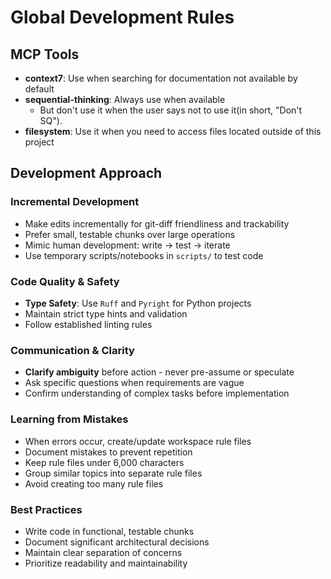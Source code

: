 # Global Development Rules

## MCP Tools

- **context7**: Use when searching for documentation not available by default
- **sequential-thinking**: Always use when available
  - But don't use it when the user says not to use it(in short, "Don't SQ").
- **filesystem**: Use it when you need to access files located outside of this project

## Development Approach

### Incremental Development

- Make edits incrementally for git-diff friendliness and trackability
- Prefer small, testable chunks over large operations
- Mimic human development: write → test → iterate
- Use temporary scripts/notebooks in `scripts/` to test code

### Code Quality & Safety

- **Type Safety**: Use `Ruff` and `Pyright` for Python projects
- Maintain strict type hints and validation
- Follow established linting rules

### Communication & Clarity

- **Clarify ambiguity** before action - never pre-assume or speculate
- Ask specific questions when requirements are vague
- Confirm understanding of complex tasks before implementation

### Learning from Mistakes

- When errors occur, create/update workspace rule files
- Document mistakes to prevent repetition
- Keep rule files under 6,000 characters
- Group similar topics into separate rule files
- Avoid creating too many rule files

### Best Practices

- Write code in functional, testable chunks
- Document significant architectural decisions
- Maintain clear separation of concerns
- Prioritize readability and maintainability
